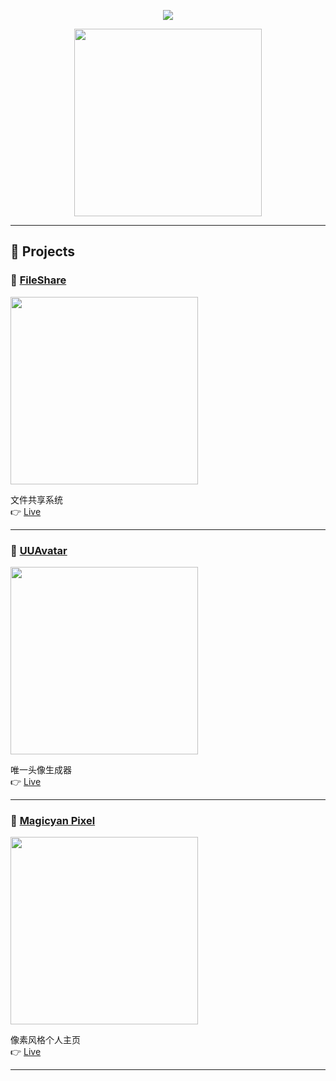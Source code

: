 <p align="center">
  <a href="https://blog.sunguoqi.com/">
    <img src="https://readme-typing-svg.demolab.com?font=Fira+Code&pause=1000&width=435&lines=Welcome.+I'm+magicyan.+Good+luck." />
  </a>
</p>

<p align="center">
  <picture>
    <source media="(prefers-color-scheme: dark)" srcset="https://cdn.jsdelivr.net/gh/sun0225SUN/sun0225SUN/assets/images/coding.gif" />
    <source media="(prefers-color-scheme: light)" srcset="https://cdn.jsdelivr.net/gh/sun0225SUN/sun0225SUN/assets/images/developer.svg" />
    <img src="https://cdn.jsdelivr.net/gh/sun0225SUN/sun0225SUN/assets/images/coding.gif" width="300" />
  </picture>
</p>

---

## 🎯 Projects

### 🚀 [FileShare](https://github.com/magicyan1/fileshare)

<p>
  <img src="https://github.com/user-attachments/assets/24cec1d8-6006-4d61-a31a-6780ff3b3f5d" width="300" />
</p>

文件共享系统  
👉 [Live](https://fileshare-silk.vercel.app/)

---

### 🎨 [UUAvatar](https://github.com/magicyan1/uuavatar)

<p>
  <img src="https://github.com/user-attachments/assets/ef0df813-4a31-4968-a308-e2ce77a39620" width="300" />
</p>

唯一头像生成器  
👉 [Live](https://uuavatar.vercel.app/)

---

### 🧱 [Magicyan Pixel](https://github.com/magicyan1/pixel)

<p>
  <img src="https://github.com/user-attachments/assets/12d2814a-617a-4b9b-a773-dff5c39ec7ec" width="300" />
</p>

像素风格个人主页  
👉 [Live](https://pixel-peach-phi.vercel.app/home)

---
